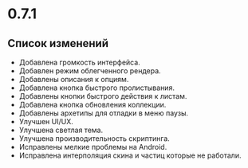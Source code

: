 # 0.7.1

## Список изменений

- Добавлена громкость интерфейса.
- Добавлен режим облегченного рендера.
- Добавлены описания к опциям.
- Добавлена кнопка быстрого пролистывания.
- Добавлены кнопки быстрого действия к листам.
- Добавлена кнопка обновления коллекции.
- Добавлены архетипы для отладки в меню паузы.
- Улучшен UI/UX.
- Улучшена светлая тема.
- Улучшена производительность скриптинга.
- Исправлены мелкие проблемы на Android.
- Исправлена интерполяция скина и частиц которые не работали.
